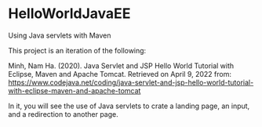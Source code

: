 # HelloWorldJavaEE
Using Java servlets with Maven

This project is an iteration of the following:

Minh, Nam Ha. (2020). Java Servlet and JSP Hello World Tutorial with Eclipse, Maven and Apache Tomcat. Retrieved on April 9, 2022 from: https://www.codejava.net/coding/java-servlet-and-jsp-hello-world-tutorial-with-eclipse-maven-and-apache-tomcat

In it, you will see the use of Java servlets to crate a landing page, an input, and a redirection to another page.

